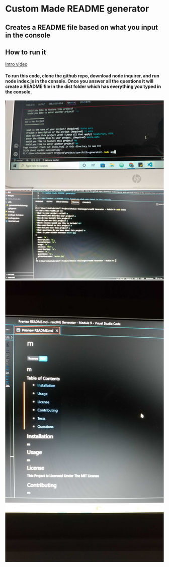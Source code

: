 # Custom Made README generator

## Creates a README file based on what you input in the console

## How to run it
[Intro video](https://www.awesomescreenshot.com/video/9700663?key=1f387182107354bf6b0e78fbf0b3cfb3)

#### To run this code, clone the github repo, download node inquirer, and run node index.js in the console. Once you answer all the questions it will create a README file in the dist folder which has everything you typed in the console.




<img src="images\20220627_152808_HDR.jpg" alt="README generator screenshot">
<img src="images\20220628_225815.jpg" alt="README generator screenshot">
<img src="images\20220628_225852.jpg" alt="README generator screenshot">

